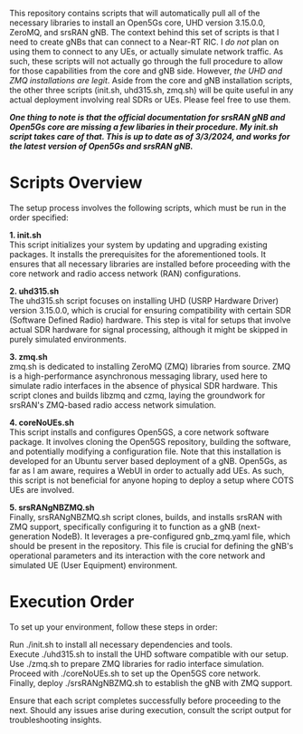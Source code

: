 This repository contains scripts that will automatically pull all of the necessary libraries to install an Open5Gs core, UHD version 3.15.0.0, ZeroMQ, and srsRAN gNB. The context behind this set of scripts is that I need to create gNBs that can connect to a Near-RT RIC. I _do not_ plan on using them to connect to any UEs, or actually simulate network traffic. As such, these scripts will not actually go through the full procedure to allow for those capabilities from the core and gNB side. However, _the UHD and ZMQ installations are legit_. Aside from the core and gNB installation scripts, the other three scripts (init.sh, uhd315.sh, zmq.sh) will be quite useful in any actual deployment involving real SDRs or UEs. Please feel free to use them.  
  
_**One thing to note is that the official documentation for srsRAN gNB and Open5Gs core are missing a few libaries in their procedure. My init.sh script takes care of that. This is up to date as of 3/3/2024, and works for the latest version of Open5Gs and srsRAN gNB.**_ 
  
# Scripts Overview  
The setup process involves the following scripts, which must be run in the order specified:
  
**1. init.sh**  
This script initializes your system by updating and upgrading existing packages. It installs the prerequisites for the aforementioned tools. It ensures that all necessary libraries are installed before proceeding with the core network and radio access network (RAN) configurations.
  
**2. uhd315.sh**  
The uhd315.sh script focuses on installing UHD (USRP Hardware Driver) version 3.15.0.0, which is crucial for ensuring compatibility with certain SDR (Software Defined Radio) hardware. This step is vital for setups that involve actual SDR hardware for signal processing, although it might be skipped in purely simulated environments.
  
**3. zmq.sh**  
zmq.sh is dedicated to installing ZeroMQ (ZMQ) libraries from source. ZMQ is a high-performance asynchronous messaging library, used here to simulate radio interfaces in the absence of physical SDR hardware. This script clones and builds libzmq and czmq, laying the groundwork for srsRAN's ZMQ-based radio access network simulation.
  
**4. coreNoUEs.sh**  
This script installs and configures Open5GS, a core network software package. It involves cloning the Open5GS repository, building the software, and potentially modifying a configuration file. Note that this installation is developed for an Ubuntu server based deployment of a gNB. Open5Gs, as far as I am aware, requires a WebUI in order to actually add UEs. As such, this script is not beneficial for anyone hoping to deploy a setup where COTS UEs are involved. 
  
**5. srsRANgNBZMQ.sh**  
Finally, srsRANgNBZMQ.sh script clones, builds, and installs srsRAN with ZMQ support, specifically configuring it to function as a gNB (next-generation NodeB). It leverages a pre-configured gnb_zmq.yaml file, which should be present in the repository. This file is crucial for defining the gNB's operational parameters and its interaction with the core network and simulated UE (User Equipment) environment.
  
# Execution Order  
To set up your environment, follow these steps in order:  
  
Run ./init.sh to install all necessary dependencies and tools.  
Execute ./uhd315.sh to install the UHD software compatible with our setup.  
Use ./zmq.sh to prepare ZMQ libraries for radio interface simulation.  
Proceed with ./coreNoUEs.sh to set up the Open5GS core network.  
Finally, deploy ./srsRANgNBZMQ.sh to establish the gNB with ZMQ support.  
  
Ensure that each script completes successfully before proceeding to the next. Should any issues arise during execution, consult the script output for troubleshooting insights.
